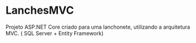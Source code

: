 # LanchesMVC
Projeto ASP.NET Core criado para uma lanchonete, utilizando a arquitetura MVC. ( SQL Server + Entity Framework) 
